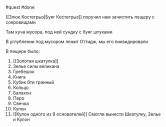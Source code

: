#quest #done

[[Злюк Костегрыз|Буяг Костегрыз]] поручил нам зачистить пещеру с сокровищами

Там куча мусора, под ней сундку с буяг штуками

В углублении под мусором лежит Оттидж, мы его ликвидировали

В пещере было:

1) [[Золотая шкатулка]]
2) Зелье силы великана
3) Гребешок
4) Книга
5) Кубик 6ти гранный
6) Кольцо
7) Балахон
8) Перо
9) Свечка
10) Кулон
11) [[Кулон одного из 9 основателей]]
Смогли вынести Шкатулку, Зелье и Кулон
